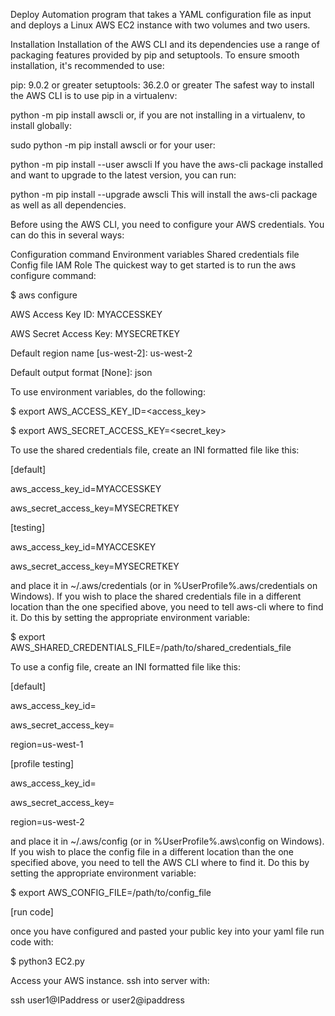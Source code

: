 Deploy Automation program that takes a YAML configuration file as input and deploys a Linux AWS EC2 instance with two volumes and two users.


Installation
Installation of the AWS CLI and its dependencies use a range of packaging features provided by pip and setuptools. To ensure smooth installation, it's recommended to use:

pip: 9.0.2 or greater
setuptools: 36.2.0 or greater
The safest way to install the AWS CLI is to use pip in a virtualenv:

python -m pip install awscli
or, if you are not installing in a virtualenv, to install globally:

sudo python -m pip install awscli
or for your user:

python -m pip install --user awscli
If you have the aws-cli package installed and want to upgrade to the latest version, you can run:

python -m pip install --upgrade awscli
This will install the aws-cli package as well as all dependencies.

Before using the AWS CLI, you need to configure your AWS credentials. You can do this in several ways:

Configuration command
Environment variables
Shared credentials file
Config file
IAM Role
The quickest way to get started is to run the aws configure command:

$ aws configure

AWS Access Key ID: MYACCESSKEY

AWS Secret Access Key: MYSECRETKEY

Default region name [us-west-2]: us-west-2

Default output format [None]: json

To use environment variables, do the following:

$ export AWS_ACCESS_KEY_ID=<access_key>

$ export AWS_SECRET_ACCESS_KEY=<secret_key>

To use the shared credentials file, create an INI formatted file like this:

[default]

aws_access_key_id=MYACCESSKEY

aws_secret_access_key=MYSECRETKEY

[testing]

aws_access_key_id=MYACCESKEY

aws_secret_access_key=MYSECRETKEY

and place it in ~/.aws/credentials (or in %UserProfile%\.aws/credentials on Windows). If you wish to place the shared credentials file in a different location than the one specified above, you need to tell aws-cli where to find it. Do this by setting the appropriate environment variable:

$ export AWS_SHARED_CREDENTIALS_FILE=/path/to/shared_credentials_file

To use a config file, create an INI formatted file like this:

[default]

aws_access_key_id=<default access key>
  
aws_secret_access_key=<default secret key>
  
region=us-west-1

[profile testing]
  
aws_access_key_id=<testing access key>
  
aws_secret_access_key=<testing secret key>
  
region=us-west-2
  
and place it in ~/.aws/config (or in %UserProfile%\.aws\config on Windows). If you wish to place the config file in a different location than the one specified above, you need to tell the AWS CLI where to find it. Do this by setting the appropriate environment variable:

$ export AWS_CONFIG_FILE=/path/to/config_file
  
[run code]

once you have configured and pasted your public key into your yaml file run code with:

$ python3 EC2.py

Access your AWS instance. ssh into server with:
  
ssh user1@IPaddress or user2@ipaddress
